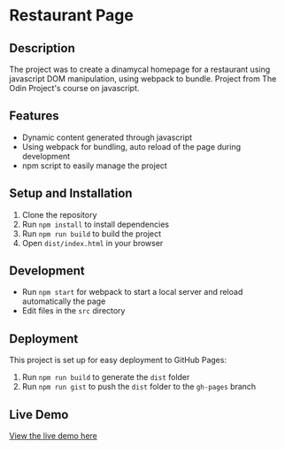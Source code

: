 # Restaurant Page

## Description
The project was to create a dinamycal homepage for a restaurant using javascript DOM manipulation, using webpack to bundle. Project from The Odin Project's course on javascript.

## Features
- Dynamic content generated through javascript
- Using webpack for bundling, auto reload of the page during development
- npm script to easily manage the project

## Setup and Installation
1. Clone the repository
2. Run `npm install` to install dependencies
3. Run `npm run build` to build the project
4. Open `dist/index.html` in your browser

## Development
- Run `npm start` for webpack to start a local server and reload automatically the page
- Edit files in the `src` directory

## Deployment
This project is set up for easy deployment to GitHub Pages:

1. Run `npm run build` to generate the `dist` folder
2. Run `npm run gist` to push the `dist` folder to the `gh-pages` branch

## Live Demo
[View the live demo here](https://pointier.github.io/restaurant-page/)
